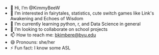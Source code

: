 - 👋 Hi, I’m @KimmyBeeW
- 👀 I’m interested in fairytales, statistics, cute switch games like Link's Awakening and Echoes of Wisdom
- 🌱 I’m currently learning python, r, and Data Science in general
- 💞️ I’m looking to collaborate on school projects
- 📫 How to reach me: bkimbere@byu.edu
- 😄 Pronouns: she/her
- ⚡ Fun fact: I know some ASL

<!---
KimmyBeeW/KimmyBeeW is a ✨ special ✨ repository because its `README.md` (this file) appears on your GitHub profile.
You can click the Preview link to take a look at your changes.
--->

